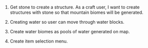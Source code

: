 1. Get stone to create a structure.
  As a craft user, I want to create structures with stone so that mountain biomes will be generated.
  
2. Creating water so user can move through water blocks.
3. Create water biomes as pools of water generated on map.
4. Create item selection menu.

